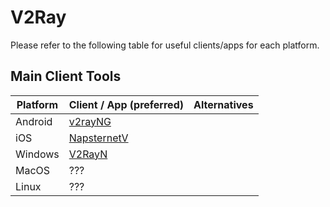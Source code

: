# V2Ray

Please refer to the following table for useful clients/apps for each platform.

## Main Client Tools
|Platform|Client / App (preferred)|Alternatives|
|--|--|--|
|Android|[v2rayNG](https://play.google.com/store/apps/details?id=com.v2ray.ang)|
|iOS|[NapsternetV](https://apps.apple.com/us/app/napsternetv/id1629465476)|
|Windows|[V2RayN](https://github.com/2dust/v2rayN/releases)|
|MacOS|???|
|Linux|???|
